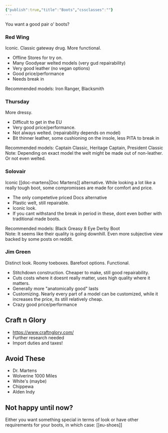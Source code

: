 ```yaml
---
{"publish":true,"title":"Boots","cssclasses":""}
---
```



You want a good pair o' boots?  

### Red Wing
Iconic. Classic gateway drug. More functional.  
- Offline Stores for try on.
- Many Goodyear welted models (very gud repairability)
- Very good leather (no vegan options)
- Good price/performance
- Needs break in  

Recommended models: Iron Ranger, Blacksmith

### Thursday
More dressy.  
- Difficult to get in the EU
- Very good price/performance.
- Not always welted. (repairability depends on model)
- Bit thinner leather, some cushioning on the insole, less PITA to break in  

Recommended models: Captain Classic, Heritage Captain, President Classic  
Note: Depending on exact model the welt might be made out of non-leather. Or not even welted.

### Solovair
Iconic [[doc-martens\|Doc Martens]] alternative. While looking a lot like a really tough boot, some compromisses are made for comfort and price.
- The only competetive priced Docs alternative
- Plastic welt, still repairable.
- Iconic look.
- If you cant withstand the break in period in these, dont even bother with traditional made boots.  

Recommended models: Black Greasy 8 Eye Derby Boot  
Note: It seems like their quality is going downhill. Even more subjective view backed by some posts on reddit.

### Jim Green
Distinct look. Roomy toeboxes. Barefoot options. Functional.
- Stitchdown construction. Cheaper to make, still good repairability.
- Cuts costs where it doesnt really matter, uses high quality where it matters.
- Generally more "anatomically good" lasts
- Customizing. Nearly every part of a model can be customized, while it increases the price, its still relatively cheap.
- Crazy good price/performance

## Craft n Glory
- https://www.craftnglory.com/
- Further research needed
- Import duties and taxes!
## Avoid These
- Dr. Martens
- Wolverine 1000 Miles
- White's (maybe)
- Chippewa
- Alden Indy  

## Not happy until now?
Either you want something special in terms of look or have other requirements for your boots, in which case: [[eu-shoes]]